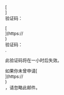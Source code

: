 [<br host>] <br action>验证码：<br code>

[<br host>](https://<br host>) <br action>验证码：<br code>.

此验证码将在一小时后失效。

如果你未曾申请[<br host>](https://<br host>)<br action>，请忽略此邮件。
